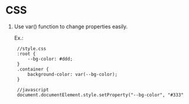 # CSS

1. Use var() function to change properties easily.

    Ex.:
    
        //style.css
        :root { 
            --bg-color: #ddd;
        }
        .container {    
            background-color: var(--bg-color);
        }
        
        //javascript
        document.documentElement.style.setProperty("--bg-color", "#333"
    
  
  
  
